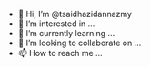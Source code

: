 - 👋 Hi, I’m @tsaidhazidannazmy
- 👀 I’m interested in ...
- 🌱 I’m currently learning ...
- 💞️ I’m looking to collaborate on ...
- 📫 How to reach me ...

<!---
tsaidhazidannazmy/tsaidhazidannazmy is a ✨ special ✨ repository because its `README.md` (this file) appears on your GitHub profile.
You can click the Preview link to take a look at your changes.
--->
